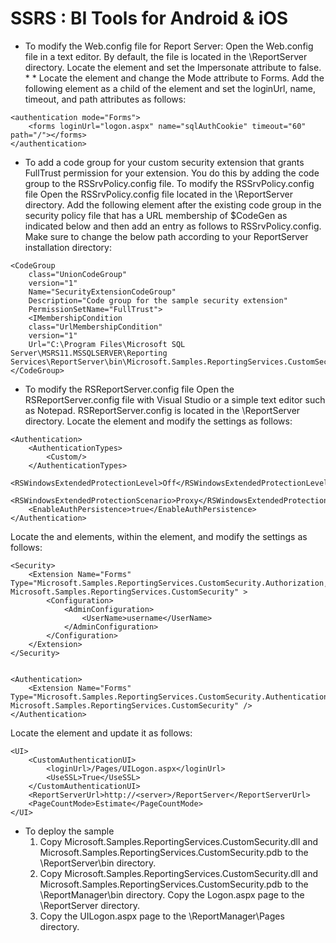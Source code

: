 # SSRS : BI Tools for Android & iOS

* To modify the Web.config file for Report Server:
Open the Web.config file in a text editor. By default, the file is located in the <install>\ReportServer directory.
Locate the <identity> element and set the Impersonate attribute to false. * <identity impersonate="false" /> *
Locate the <authentication> element and change the Mode attribute to Forms.
Add the following <forms> element as a child of the <authentication> element and set the loginUrl, name, timeout, and path attributes as follows:
```
<authentication mode="Forms">
	<forms loginUrl="logon.aspx" name="sqlAuthCookie" timeout="60" path="/"></forms>
</authentication>
```
* To add a code group for your custom security extension that grants FullTrust permission for your extension. You do this by adding the code group to the RSSrvPolicy.config file.
To modify the RSSrvPolicy.config file
Open the RSSrvPolicy.config file located in the <install>\ReportServer directory.
Add the following <CodeGroup> element after the existing code group in the security policy file that has a URL membership of $CodeGen as indicated below and then add an entry as follows to RSSrvPolicy.config. Make sure to change the below path according to your ReportServer installation directory:
```
<CodeGroup
	class="UnionCodeGroup"
	version="1"
	Name="SecurityExtensionCodeGroup"
	Description="Code group for the sample security extension"
	PermissionSetName="FullTrust">
	<IMembershipCondition 
	class="UrlMembershipCondition"
	version="1"
	Url="C:\Program Files\Microsoft SQL Server\MSRS11.MSSQLSERVER\Reporting Services\ReportServer\bin\Microsoft.Samples.ReportingServices.CustomSecurity.dll"/>
</CodeGroup>
```
* To modify the RSReportServer.config file
Open the RSReportServer.config file with Visual Studio or a simple text editor such as Notepad. RSReportServer.config is located in the <install>\ReportServer directory.
Locate the <AuthenticationTypes> element and modify the settings as follows:
```
<Authentication>
	<AuthenticationTypes> 
		<Custom/>
	</AuthenticationTypes>
	<RSWindowsExtendedProtectionLevel>Off</RSWindowsExtendedProtectionLevel>
	<RSWindowsExtendedProtectionScenario>Proxy</RSWindowsExtendedProtectionScenario>
	<EnableAuthPersistence>true</EnableAuthPersistence>
</Authentication>
```
Locate the <Security> and <Authentication> elements, within the <Extensions> element, and modify the settings as follows:
```
<Security>
	<Extension Name="Forms" Type="Microsoft.Samples.ReportingServices.CustomSecurity.Authorization, Microsoft.Samples.ReportingServices.CustomSecurity" >
		<Configuration>
			<AdminConfiguration>
				<UserName>username</UserName>
			</AdminConfiguration>
		</Configuration>
	</Extension>
</Security>


<Authentication>
	<Extension Name="Forms" Type="Microsoft.Samples.ReportingServices.CustomSecurity.AuthenticationExtension, Microsoft.Samples.ReportingServices.CustomSecurity" />
</Authentication>
```
Locate the <UI> element and update it as follows:
```
<UI>
	<CustomAuthenticationUI>
		<loginUrl>/Pages/UILogon.aspx</loginUrl>
		<UseSSL>True</UseSSL>
	</CustomAuthenticationUI>
	<ReportServerUrl>http://<server>/ReportServer</ReportServerUrl>
	<PageCountMode>Estimate</PageCountMode>
</UI>
```
* To deploy the sample
  1. Copy Microsoft.Samples.ReportingServices.CustomSecurity.dll and Microsoft.Samples.ReportingServices.CustomSecurity.pdb to the <install>\ReportServer\bin directory.
  2. Copy Microsoft.Samples.ReportingServices.CustomSecurity.dll and Microsoft.Samples.ReportingServices.CustomSecurity.pdb to the <install>\ReportManager\bin directory.
Copy the Logon.aspx page to the <install>\ReportServer directory.
  3. Copy the UILogon.aspx page to the <install>\ReportManager\Pages directory.